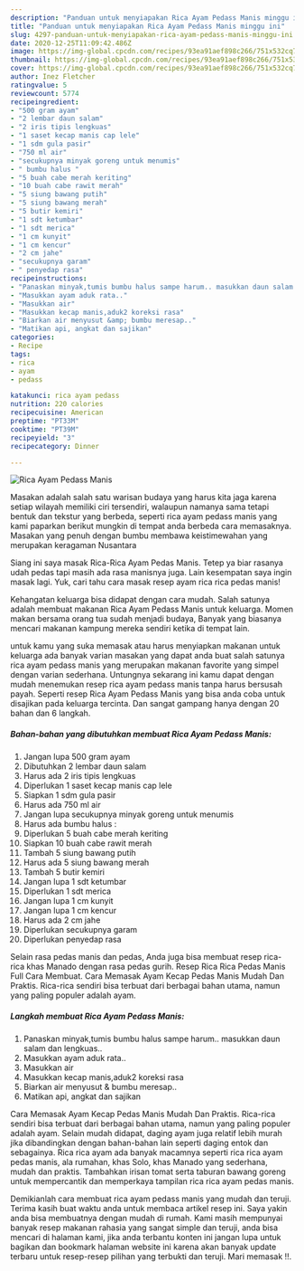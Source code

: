 ```yaml
---
description: "Panduan untuk menyiapakan Rica Ayam Pedass Manis minggu ini"
title: "Panduan untuk menyiapakan Rica Ayam Pedass Manis minggu ini"
slug: 4297-panduan-untuk-menyiapakan-rica-ayam-pedass-manis-minggu-ini
date: 2020-12-25T11:09:42.486Z
image: https://img-global.cpcdn.com/recipes/93ea91aef898c266/751x532cq70/rica-ayam-pedass-manis-foto-resep-utama.jpg
thumbnail: https://img-global.cpcdn.com/recipes/93ea91aef898c266/751x532cq70/rica-ayam-pedass-manis-foto-resep-utama.jpg
cover: https://img-global.cpcdn.com/recipes/93ea91aef898c266/751x532cq70/rica-ayam-pedass-manis-foto-resep-utama.jpg
author: Inez Fletcher
ratingvalue: 5
reviewcount: 5774
recipeingredient:
- "500 gram ayam"
- "2 lembar daun salam"
- "2 iris tipis lengkuas"
- "1 saset kecap manis cap lele"
- "1 sdm gula pasir"
- "750 ml air"
- "secukupnya minyak goreng untuk menumis"
- " bumbu halus "
- "5 buah cabe merah keriting"
- "10 buah cabe rawit merah"
- "5 siung bawang putih"
- "5 siung bawang merah"
- "5 butir kemiri"
- "1 sdt ketumbar"
- "1 sdt merica"
- "1 cm kunyit"
- "1 cm kencur"
- "2 cm jahe"
- "secukupnya garam"
- " penyedap rasa"
recipeinstructions:
- "Panaskan minyak,tumis bumbu halus sampe harum.. masukkan daun salam dan lengkuas.."
- "Masukkan ayam aduk rata.."
- "Masukkan air"
- "Masukkan kecap manis,aduk2 koreksi rasa"
- "Biarkan air menyusut &amp; bumbu meresap.."
- "Matikan api, angkat dan sajikan"
categories:
- Recipe
tags:
- rica
- ayam
- pedass

katakunci: rica ayam pedass 
nutrition: 220 calories
recipecuisine: American
preptime: "PT33M"
cooktime: "PT39M"
recipeyield: "3"
recipecategory: Dinner

---
```



![Rica Ayam Pedass Manis](https://img-global.cpcdn.com/recipes/93ea91aef898c266/751x532cq70/rica-ayam-pedass-manis-foto-resep-utama.jpg)

Masakan adalah salah satu warisan budaya yang harus kita jaga karena setiap wilayah memiliki ciri tersendiri, walaupun namanya sama tetapi bentuk dan tekstur yang berbeda, seperti rica ayam pedass manis yang kami paparkan berikut mungkin di tempat anda berbeda cara memasaknya. Masakan yang penuh dengan bumbu membawa keistimewahan yang merupakan keragaman Nusantara

Siang ini saya masak Rica-Rica Ayam Pedas Manis. Tetep ya biar rasanya udah pedas tapi masih ada rasa manisnya juga. Lain kesempatan saya ingin masak lagi. Yuk, cari tahu cara masak resep ayam rica rica pedas manis!

Kehangatan keluarga bisa didapat dengan cara mudah. Salah satunya adalah membuat makanan Rica Ayam Pedass Manis untuk keluarga. Momen makan bersama orang tua sudah menjadi budaya, Banyak yang biasanya mencari makanan kampung mereka sendiri ketika di tempat lain.

untuk kamu yang suka memasak atau harus menyiapkan makanan untuk keluarga ada banyak varian masakan yang dapat anda buat salah satunya rica ayam pedass manis yang merupakan makanan favorite yang simpel dengan varian sederhana. Untungnya sekarang ini kamu dapat dengan mudah menemukan resep rica ayam pedass manis tanpa harus bersusah payah.
Seperti resep Rica Ayam Pedass Manis yang bisa anda coba untuk disajikan pada keluarga tercinta. Dan sangat gampang hanya dengan 20 bahan dan 6 langkah.


<!--inarticleads1-->

##### Bahan-bahan yang dibutuhkan membuat Rica Ayam Pedass Manis:

1. Jangan lupa 500 gram ayam
1. Dibutuhkan 2 lembar daun salam
1. Harus ada 2 iris tipis lengkuas
1. Diperlukan 1 saset kecap manis cap lele
1. Siapkan 1 sdm gula pasir
1. Harus ada 750 ml air
1. Jangan lupa secukupnya minyak goreng untuk menumis
1. Harus ada  bumbu halus :
1. Diperlukan 5 buah cabe merah keriting
1. Siapkan 10 buah cabe rawit merah
1. Tambah 5 siung bawang putih
1. Harus ada 5 siung bawang merah
1. Tambah 5 butir kemiri
1. Jangan lupa 1 sdt ketumbar
1. Diperlukan 1 sdt merica
1. Jangan lupa 1 cm kunyit
1. Jangan lupa 1 cm kencur
1. Harus ada 2 cm jahe
1. Diperlukan secukupnya garam
1. Diperlukan  penyedap rasa


Selain rasa pedas manis dan pedas, Anda juga bisa membuat resep rica-rica khas Manado dengan rasa pedas gurih. Resep Rica Rica Pedas Manis Full Cara Membuat. Cara Memasak Ayam Kecap Pedas Manis Mudah Dan Praktis. Rica-rica sendiri bisa terbuat dari berbagai bahan utama, namun yang paling populer adalah ayam. 

<!--inarticleads2-->

##### Langkah membuat  Rica Ayam Pedass Manis:

1. Panaskan minyak,tumis bumbu halus sampe harum.. masukkan daun salam dan lengkuas..
1. Masukkan ayam aduk rata..
1. Masukkan air
1. Masukkan kecap manis,aduk2 koreksi rasa
1. Biarkan air menyusut &amp; bumbu meresap..
1. Matikan api, angkat dan sajikan


Cara Memasak Ayam Kecap Pedas Manis Mudah Dan Praktis. Rica-rica sendiri bisa terbuat dari berbagai bahan utama, namun yang paling populer adalah ayam. Selain mudah didapat, daging ayam juga relatif lebih murah jika dibandingkan dengan bahan-bahan lain seperti daging entok dan sebagainya. Rica rica ayam ada banyak macamnya seperti rica rica ayam pedas manis, ala rumahan, khas Solo, khas Manado yang sederhana, mudah dan praktis. Tambahkan irisan tomat serta taburan bawang goreng untuk mempercantik dan memperkaya tampilan rica rica ayam pedas manis. 

Demikianlah cara membuat rica ayam pedass manis yang mudah dan teruji. Terima kasih buat waktu anda untuk membaca artikel resep ini. Saya yakin anda bisa membuatnya dengan mudah di rumah. Kami masih mempunyai banyak resep makanan rahasia yang sangat simple dan teruji, anda bisa mencari di halaman kami, jika anda terbantu konten ini jangan lupa untuk bagikan dan bookmark halaman website ini karena akan banyak update terbaru untuk resep-resep pilihan yang terbukti dan teruji. Mari memasak !!. 
